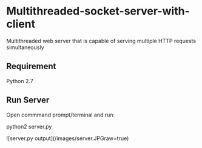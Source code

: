 # Multithreaded-socket-server-with-client
Multithreaded web server that is capable of serving multiple HTTP requests simultaneously

## Requirement 
Python 2.7<br>

## Run Server
<p>Open commmand prompt/terminal  and run:</p>
<p>python2 server.py</p>
![server.py output](/images/server.JPGraw=true)
